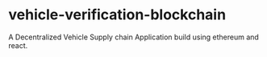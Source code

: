 # vehicle-verification-blockchain
A Decentralized Vehicle Supply chain Application build using ethereum and react.


